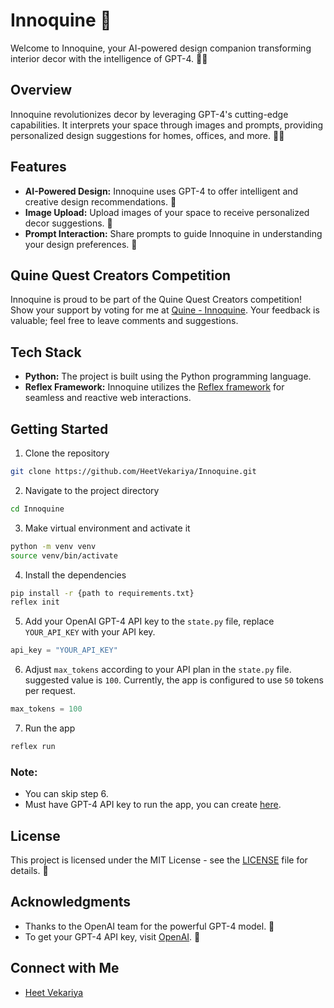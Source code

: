 # Innoquine 🌟

Welcome to Innoquine, your AI-powered design companion transforming interior decor with the intelligence of GPT-4. 🏡✨

## Overview

Innoquine revolutionizes decor by leveraging GPT-4's cutting-edge capabilities. It interprets your space through images and prompts, providing personalized design suggestions for homes, offices, and more. 🎨🤖

## Features

- **AI-Powered Design:** Innoquine uses GPT-4 to offer intelligent and creative design recommendations. 🚀
- **Image Upload:** Upload images of your space to receive personalized decor suggestions. 📸
- **Prompt Interaction:** Share prompts to guide Innoquine in understanding your design preferences. 💬



## Quine Quest Creators Competition

Innoquine is proud to be part of the Quine Quest Creators competition! Show your support by voting for me at [Quine - Innoquine](https://quine.sh/repo/HeetVekariya-Innoquine-718558342). Your feedback is valuable; feel free to leave comments and suggestions.

## Tech Stack

- **Python:** The project is built using the Python programming language.
- **Reflex Framework:** Innoquine utilizes the [Reflex framework](https://reflex.dev/) for seamless and reactive web interactions.


## Getting Started

1. Clone the repository
```bash
git clone https://github.com/HeetVekariya/Innoquine.git
```

2. Navigate to the project directory
```bash
cd Innoquine
``` 

3. Make virtual environment and activate it
```bash
python -m venv venv
source venv/bin/activate
```

4. Install the dependencies
```bash
pip install -r {path to requirements.txt}
reflex init
```

5. Add your OpenAI GPT-4 API key to the `state.py` file, replace `YOUR_API_KEY` with your API key.
```python
api_key = "YOUR_API_KEY"
```

6. Adjust `max_tokens` according to your API plan in the `state.py` file. suggested value is `100`. Currently, the app is configured to use `50` tokens per request.
```python
max_tokens = 100
```

7. Run the app
```bash
reflex run
```

### Note: 
- You can skip step 6.
- Must have GPT-4 API key to run the app, you can create [here](https://platform.openai.com/account/api-keys).

## License

This project is licensed under the MIT License - see the [LICENSE](LICENSE) file for details. 📄

## Acknowledgments

- Thanks to the OpenAI team for the powerful GPT-4 model. 👏
- To get your GPT-4 API key, visit [OpenAI](https://platform.openai.com/account/api-keys). 🔑

## Connect with Me

- [Heet Vekariya](https://www.linkedin.com/in/heet-vekariya-16326024b/)

